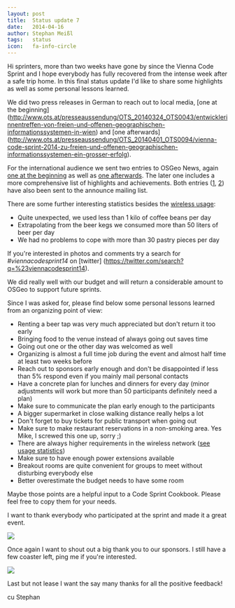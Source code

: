 ```yaml
---
layout: post
title:  Status update 7
date:   2014-04-16
author: Stephan Meißl
tags:   status
icon:   fa-info-circle
---
```


Hi sprinters, more than two weeks have gone by since the Vienna Code Sprint
and I hope everybody has fully recovered from the intense week after a safe
trip home. In this final status update I'd like to share some highlights as
well as some personal lessons learned.

We did two press releases in German to reach out to local media, [one at the beginning]
(http://www.ots.at/presseaussendung/OTS_20140324_OTS0043/entwicklerinnentreffen-von-freien-und-offenen-geographischen-informationssystemen-in-wien)
and [one afterwards]
(http://www.ots.at/presseaussendung/OTS_20140401_OTS0094/vienna-code-sprint-2014-zu-freien-und-offenen-geographischen-informationssystemen-ein-grosser-erfolg).

For the international audience we sent two entries to OSGeo News, again [one
at the beginning](http://www.osgeo.org/node/1434) as well as [one
afterwards](http://www.osgeo.org/node/1438). The later one includes a more
comprehensive list of highlights and achievements. Both entries
([1](http://lists.osgeo.org/pipermail/announce/2014-March/000251.html),
[2](http://lists.osgeo.org/pipermail/announce/2014-April/000255.html)) have
also been sent to the announce mailing list.

There are some further interesting statistics besides the [wireless
usage](/2014/04/06/wireless-usage-statistics.html):

* Quite unexpected, we used less than 1 kilo of coffee beans per day
* Extrapolating from the beer kegs we consumed more than 50 liters of beer
  per day
* We had no problems to cope with more than 30 pastry pieces per day

If you're interested in photos and comments try a search
for *#viennacodesprint14* on [twitter]
(https://twitter.com/search?q=%23viennacodesprint14).

We did really well with our budget and will return a considerable amount to
OSGeo to support future sprints.

Since I was asked for, please find below some personal lessons learned from
an organizing point of view:

* Renting a beer tap was very much appreciated but don't return it too early
* Bringing food to the venue instead of always going out saves time
* Going out one or the other day was welcomed as well
* Organizing is almost a full time job during the event and almost half time
  at least two weeks before
* Reach out to sponsors early enough and don't be disappointed if less than
  5% respond even if you mainly mail personal contacts
* Have a concrete plan for lunches and dinners for every day (minor
  adjustments will work but more than 50 participants definitely need a plan)
* Make sure to communicate the plan early enough to the participants
* A bigger supermarket in close walking distance really helps a lot
* Don't forget to buy tickets for public transport when going out
* Make sure to make restaurant reservations in a non-smoking area. Yes Mike,
  I screwed this one up, sorry ;)
* There are always higher requirements in the wireless network
  ([see usage statistics](/2014/04/06/wireless-usage-statistics.html))
* Make sure to have enough power extensions available
* Breakout rooms are quite convenient for groups to meet without disturbing
  everybody else
* Better overestimate the budget needs to have some room

Maybe those points are a helpful input to a Code Sprint Cookbook. Please
feel free to copy them for your needs.

I want to thank everybody who participated at the sprint and made it a great
event.

<img src="{{site.baseurl}}/assets/photos/IMG_0011_edited_small.jpg" class="img-rounded img-responsive"/>

Once again I want to shout out a big thank you to our sponsors. I still have
a few coaster left, ping me if you're interested.

<img src="{{site.baseurl}}/assets/coaster.jpg" class="img-rounded img-responsive"/>

Last but not lease I want the say many thanks for all the positive feedback!

cu
Stephan
